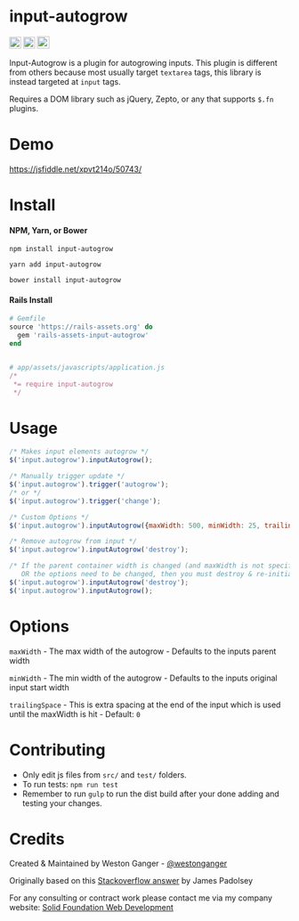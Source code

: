 # input-autogrow
<a href="https://badge.fury.io/js/input-autogrow" target="_blank"><img height="21" style='border:0px;height:21px;' border='0' src="https://badge.fury.io/js/input-autogrow.svg" alt="NPM Version"></a>
<a href='https://www.npmjs.org/package/input-autogrow' target='_blank'><img height='21' style='border:0px;height:21px;' src='https://img.shields.io/npm/dt/input-autogrow.svg?label=NPM+Downloads' border='0' alt='NPM Downloads' /></a>
<a href='https://ko-fi.com/A5071NK' target='_blank'><img height='22' style='border:0px;height:22px;' src='https://az743702.vo.msecnd.net/cdn/kofi1.png?v=a' border='0' alt='Buy Me a Coffee' /></a> 

Input-Autogrow is a plugin for autogrowing inputs. This plugin is different from others because most usually target `textarea` tags, this library is instead targeted at `input` tags.

Requires a DOM library such as jQuery, Zepto, or any that supports `$.fn` plugins.

# Demo

https://jsfiddle.net/xpvt214o/50743/

# Install

#### NPM, Yarn, or Bower
```
npm install input-autogrow

yarn add input-autogrow

bower install input-autogrow
```

#### Rails Install
```ruby
# Gemfile
source 'https://rails-assets.org' do
  gem 'rails-assets-input-autogrow'
end


# app/assets/javascripts/application.js
/*
 *= require input-autogrow
 */
```

# Usage
```javascript
/* Makes input elements autogrow */
$('input.autogrow').inputAutogrow();

/* Manually trigger update */
$('input.autogrow').trigger('autogrow');
/* or */
$('input.autogrow').trigger('change');

/* Custom Options */
$('input.autogrow').inputAutogrow({maxWidth: 500, minWidth: 25, trailingSpace: 10});

/* Remove autogrow from input */
$('input.autogrow').inputAutogrow('destroy');

/* If the parent container width is changed (and maxWidth is not specified)
   OR the options need to be changed, then you must destroy & re-initialize inputAutogrow */
$('input.autogrow').inputAutogrow('destroy');
$('input.autogrow').inputAutogrow();
```

# Options
`maxWidth` - The max width of the autogrow - Defaults to the inputs parent width

`minWidth` - The min width of the autogrow - Defaults to the inputs original input start width

`trailingSpace` - This is extra spacing at the end of the input which is used until the maxWidth is hit - Default: `0`

# Contributing
- Only edit js files from `src/` and `test/` folders.
- To run tests: `npm run test`
- Remember to run `gulp` to run the dist build after your done adding and testing your changes.

# Credits
Created & Maintained by Weston Ganger - [@westonganger](https://github.com/westonganger)

Originally based on this [Stackoverflow answer](http://stackoverflow.com/questions/931207) by James Padolsey

For any consulting or contract work please contact me via my company website: [Solid Foundation Web Development](https://solidfoundationwebdev.com)
